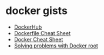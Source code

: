# docker gists

* [DockerHub](https://gist.github.com/nilforooshan/808d1bc31bc8e6b6f71be885ffa997c0)   
* [Dockerfile Cheat Sheet](https://gist.github.com/nilforooshan/9099bc2a9a1c373c51c7a19fd34edd21)   
* [Docker Cheat Sheet](https://gist.github.com/nilforooshan/48252d7b9b4830e7500b3033d0305e06)   
* [Solving problems with Docker root](https://gist.github.com/nilforooshan/dddffb4eb13ae7a500246d6f482d615f)   
